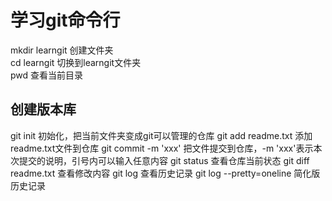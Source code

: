 # 学习git命令行
mkdir learngit  创建文件夹<br>
cd learngit 切换到learngit文件夹<br>
pwd  查看当前目录<br>
## 创建版本库
git init 初始化，把当前文件夹变成git可以管理的仓库
git add readme.txt 添加readme.txt文件到仓库
git commit -m 'xxx' 把文件提交到仓库，-m 'xxx'表示本次提交的说明，引号内可以输入任意内容
git status 查看仓库当前状态
git diff readme.txt 查看修改内容
git log 查看历史记录
git log --pretty=oneline 简化版历史记录